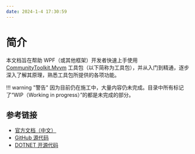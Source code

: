 ```yaml
---
date: 2024-1-4 17:30:59
---
```


# 简介

本文档旨在帮助 WPF（或其他框架）开发者快速上手使用 [CommunityToolkit.Mvvm](https://github.com/CommunityToolkit/dotnet) 工具包（以下简称为工具包），并从入门到精通，逐步深入了解其原理，熟悉工具包所提供的各项功能。

!!! warning "警告"
    因为目前仍在施工中，大量内容仍未完成。目录中所有标记了“WIP（Working in progress）”的都是未完成的部分。

## 参考链接

- [官方文档（中文）](https://learn.microsoft.com/zh-cn/dotnet/communitytoolkit/mvvm/)
- [GitHub 源代码](https://github.com/CommunityToolkit/dotnet)
- [DOTNET 开源代码](https://source.dot.net/)